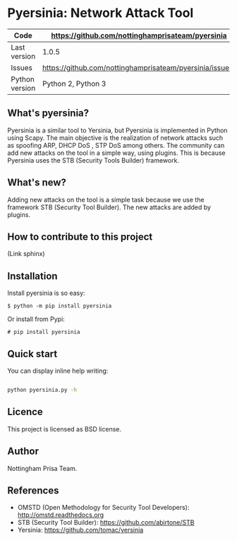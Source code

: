 Pyersinia: Network Attack Tool
==============================


Code | https://github.com/nottinghamprisateam/pyersinia
---- | ----------------------------------------------
Last version | 1.0.5
Issues | https://github.com/nottinghamprisateam/pyersinia/issues/
Python version | Python 2, Python 3


What's pyersinia?
-----------------

Pyersinia is a similar tool to Yersinia, but Pyersinia is implemented in Python using Scapy. The main objective is the realization of network attacks such as spoofing ARP, DHCP DoS , STP DoS among others. The community can add new attacks on the tool in a simple way, using plugins. This is because Pyersinia uses the STB (Security Tools Builder) framework.


What's new?
-----------

Adding new attacks on the tool is a simple task because we use the framework STB (Security Tool Builder). 
The new attacks are added by plugins. 


How to contribute to this project
---------------------------------
(Link sphinx)


Installation
------------

Install pyersinia is so easy:

```
$ python -m pip install pyersinia
```

Or install from Pypi:

```
# pip install pyersinia
```


Quick start
-----------

You can display inline help writing:

```bash

python pyersinia.py -h
```

Licence
-------

This project is licensed as BSD license.


Author
------

Nottingham Prisa Team.


References
----------

- OMSTD (Open Methodology for Security Tool Developers): http://omstd.readthedocs.org
- STB (Security Tool Builder): https://github.com/abirtone/STB
- Yersinia: https://github.com/tomac/yersinia
